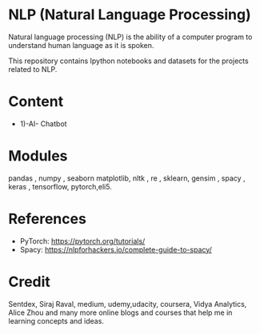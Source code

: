 # NLP (Natural Language Processing)

Natural language processing (NLP) is the ability of a computer program to understand human language as it is spoken.<br>

This repository contains Ipython notebooks and datasets for the projects related to NLP.

# Content

- 1)-AI- Chatbot

# Modules

pandas , numpy , seaborn matplotlib, nltk , re , sklearn, gensim , spacy , keras , tensorflow, pytorch,eli5.

# References

- PyTorch: https://pytorch.org/tutorials/
- Spacy: https://nlpforhackers.io/complete-guide-to-spacy/

# Credit

Sentdex, Siraj Raval, medium, udemy,udacity, coursera, Vidya Analytics, Alice Zhou and many more online blogs and courses that help me in learning concepts and ideas.
